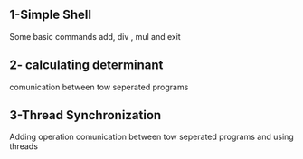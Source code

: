 <!DOCTYPE html>
<html>
<head>
</head>
<body  >

<h2>1-Simple Shell</h2>
<p >Some basic commands add, div , mul and exit</p>
<h2>2- calculating determinant</h2>
<p >comunication between tow seperated programs</p>
<h2>3-Thread Synchronization</h2>
<p>Adding operation 
comunication between tow seperated programs and using threads <br>


</body>
</html>
